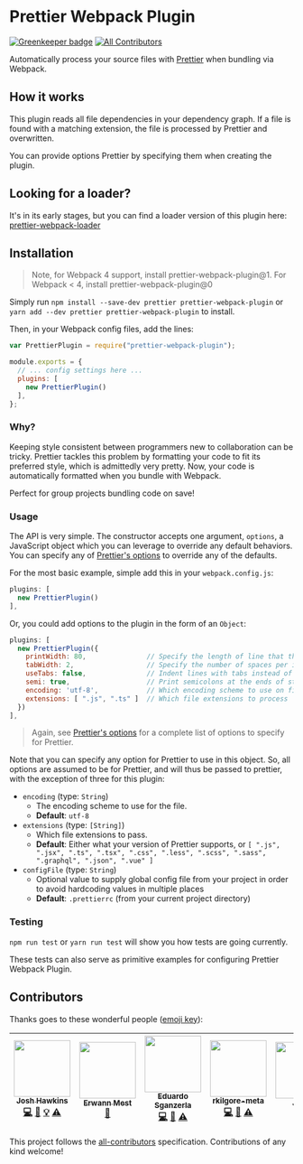 # Prettier Webpack Plugin

[![Greenkeeper badge](https://badges.greenkeeper.io/hawkins/prettier-webpack-plugin.svg)](https://greenkeeper.io/)
[![All Contributors](https://img.shields.io/badge/all_contributors-6-orange.svg?style=flat-square)](#contributors)

Automatically process your source files with [Prettier](https://github.com/jlongster/prettier) when bundling via Webpack.

## How it works

This plugin reads all file dependencies in your dependency graph.
If a file is found with a matching extension, the file is processed by Prettier and overwritten.

You can provide options Prettier by specifying them when creating the plugin.

## Looking for a loader?

It's in its early stages, but you can find a loader version of this plugin here: [prettier-webpack-loader](https://github.com/hawkins/prettier-webpack-loader)

## Installation

> Note, for Webpack 4 support, install prettier-webpack-plugin@1. For Webpack < 4, install prettier-webpack-plugin@0

Simply run `npm install --save-dev prettier prettier-webpack-plugin` or `yarn add --dev prettier prettier-webpack-plugin` to install.

Then, in your Webpack config files, add the lines:

```JavaScript
var PrettierPlugin = require("prettier-webpack-plugin");

module.exports = {
  // ... config settings here ...
  plugins: [
    new PrettierPlugin()
  ],
};

```

### Why?

Keeping style consistent between programmers new to collaboration can be tricky.
Prettier tackles this problem by formatting your code to fit its preferred style, which is admittedly very pretty.
Now, your code is automatically formatted when you bundle with Webpack.

Perfect for group projects bundling code on save!

### Usage

The API is very simple.
The constructor accepts one argument, `options`, a JavaScript object which you can leverage to override any default behaviors.
You can specify any of [Prettier's options](https://github.com/jlongster/prettier#api) to override any of the defaults.

For the most basic example, simple add this in your `webpack.config.js`:

```JavaScript
plugins: [
  new PrettierPlugin()
],
```

Or, you could add options to the plugin in the form of an `Object`:

```JavaScript
plugins: [
  new PrettierPlugin({
    printWidth: 80,               // Specify the length of line that the printer will wrap on.
    tabWidth: 2,                  // Specify the number of spaces per indentation-level.
    useTabs: false,               // Indent lines with tabs instead of spaces.
    semi: true,                   // Print semicolons at the ends of statements.
    encoding: 'utf-8',            // Which encoding scheme to use on files
    extensions: [ ".js", ".ts" ]  // Which file extensions to process
  })
],
```

> Again, see [Prettier's options](https://github.com/jlongster/prettier#api) for a complete list of options to specify for Prettier.

Note that you can specify any option for Prettier to use in this object. So, all options are assumed to be for Prettier, and will thus be passed to prettier, with the exception of three for this plugin:

- `encoding` (type: `String`)
  - The encoding scheme to use for the file.
  -  **Default**: `utf-8`
- `extensions` (type: `[String]`)
  - Which file extensions to pass.
  - **Default**: Either what your version of Prettier supports, or `[ ".js", ".jsx", ".ts", ".tsx", ".css", ".less", ".scss", ".sass", ".graphql", ".json", ".vue" ]`
- `configFile` (type: `String`)
  - Optional value to supply global config file from your project in order to avoid hardcoding values in multiple places
  - **Default**: `.prettierrc` (from your current project directory)

### Testing

`npm run test` or `yarn run test` will show you how tests are going currently.

These tests can also serve as primitive examples for configuring Prettier Webpack Plugin.

## Contributors

Thanks goes to these wonderful people ([emoji key](https://github.com/kentcdodds/all-contributors#emoji-key)):

<!-- ALL-CONTRIBUTORS-LIST:START - Do not remove or modify this section -->
<!-- prettier-ignore -->
| [<img src="https://avatars3.githubusercontent.com/u/9123458?v=3" width="100px;"/><br /><sub><b>Josh Hawkins</b></sub>](http://hawkins.github.io/)<br />[💻](https://github.com/hawkins/prettier-webpack-plugin/commits?author=hawkins "Code") [📖](https://github.com/hawkins/prettier-webpack-plugin/commits?author=hawkins "Documentation") [💡](#example-hawkins "Examples") [⚠️](https://github.com/hawkins/prettier-webpack-plugin/commits?author=hawkins "Tests") | [<img src="https://avatars0.githubusercontent.com/u/655838?v=3" width="100px;"/><br /><sub><b>Erwann Mest</b></sub>](http://kud.io)<br />[📖](https://github.com/hawkins/prettier-webpack-plugin/commits?author=kud "Documentation") | [<img src="https://avatars2.githubusercontent.com/u/15572427?v=3" width="100px;"/><br /><sub><b>Eduardo Sganzerla</b></sub>](http://esganzerla.com.br)<br />[💻](https://github.com/hawkins/prettier-webpack-plugin/commits?author=esganzerla "Code") [📖](https://github.com/hawkins/prettier-webpack-plugin/commits?author=esganzerla "Documentation") [⚠️](https://github.com/hawkins/prettier-webpack-plugin/commits?author=esganzerla "Tests") | [<img src="https://avatars2.githubusercontent.com/u/15929189?v=4" width="100px;"/><br /><sub><b>rkilgore-meta</b></sub>](https://github.com/rkilgore-meta)<br />[💻](https://github.com/hawkins/prettier-webpack-plugin/commits?author=rkilgore-meta "Code") [🤔](#ideas-rkilgore-meta "Ideas, Planning, & Feedback") [⚠️](https://github.com/hawkins/prettier-webpack-plugin/commits?author=rkilgore-meta "Tests") | [<img src="https://avatars1.githubusercontent.com/u/830470?v=4" width="100px;"/><br /><sub><b>Jacob</b></sub>](http://jacob.wtf)<br />[🤔](#ideas-jacobbuck "Ideas, Planning, & Feedback") | [<img src="https://avatars1.githubusercontent.com/u/1934760?v=4" width="100px;"/><br /><sub><b>Jason Salzman</b></sub>](https://github.com/jasonsalzman)<br />[💻](https://github.com/hawkins/prettier-webpack-plugin/commits?author=jasonsalzman "Code") [📖](https://github.com/hawkins/prettier-webpack-plugin/commits?author=jasonsalzman "Documentation") [🤔](#ideas-jasonsalzman "Ideas, Planning, & Feedback") [⚠️](https://github.com/hawkins/prettier-webpack-plugin/commits?author=jasonsalzman "Tests") |
| :---: | :---: | :---: | :---: | :---: | :---: |
<!-- ALL-CONTRIBUTORS-LIST:END -->


This project follows the [all-contributors](https://github.com/kentcdodds/all-contributors) specification. Contributions of any kind welcome!
